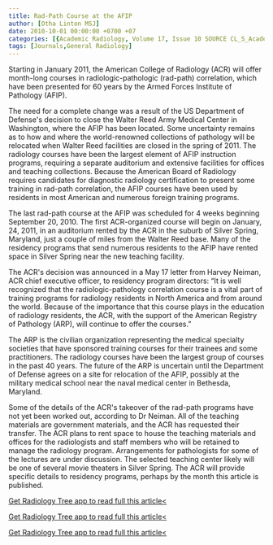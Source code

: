 ```yaml
---
title: Rad-Path Course at the AFIP
author: [Otha Linton MSJ]
date: 2010-10-01 00:00:00 +0700 +07
categories: [{Academic Radiology, Volume 17, Issue 10 SOURCE CL_S_AcademicRadiologyVolume17Issue10 1}]
tags: [Journals,General Radiology]
---
```

Starting in January 2011, the American College of Radiology (ACR) will offer month-long courses in radiologic-pathologic (rad-path) correlation, which have been presented for 60 years by the Armed Forces Institute of Pathology (AFIP).

The need for a complete change was a result of the US Department of Defense's decision to close the Walter Reed Army Medical Center in Washington, where the AFIP has been located. Some uncertainty remains as to how and where the world-renowned collections of pathology will be relocated when Walter Reed facilities are closed in the spring of 2011. The radiology courses have been the largest element of AFIP instruction programs, requiring a separate auditorium and extensive facilities for offices and teaching collections. Because the American Board of Radiology requires candidates for diagnostic radiology certification to present some training in rad-path correlation, the AFIP courses have been used by residents in most American and numerous foreign training programs.

The last rad-path course at the AFIP was scheduled for 4 weeks beginning September 20, 2010. The first ACR-organized course will begin on January, 24, 2011, in an auditorium rented by the ACR in the suburb of Silver Spring, Maryland, just a couple of miles from the Walter Reed base. Many of the residency programs that send numerous residents to the AFIP have rented space in Silver Spring near the new teaching facility.

The ACR's decision was announced in a May 17 letter from Harvey Neiman, ACR chief executive officer, to residency program directors: “It is well recognized that the radiologic-pathology correlation course is a vital part of training programs for radiology residents in North America and from around the world. Because of the importance that this course plays in the education of radiology residents, the ACR, with the support of the American Registry of Pathology (ARP), will continue to offer the courses.”

The ARP is the civilian organization representing the medical specialty societies that have sponsored training courses for their trainees and some practitioners. The radiology courses have been the largest group of courses in the past 40 years. The future of the ARP is uncertain until the Department of Defense agrees on a site for relocation of the AFIP, possibly at the military medical school near the naval medical center in Bethesda, Maryland.

Some of the details of the ACR's takeover of the rad-path programs have not yet been worked out, according to Dr Neiman. All of the teaching materials are government materials, and the ACR has requested their transfer. The ACR plans to rent space to house the teaching materials and offices for the radiologists and staff members who will be retained to manage the radiology program. Arrangements for pathologists for some of the lectures are under discussion. The selected teaching center likely will be one of several movie theaters in Silver Spring. The ACR will provide specific details to residency programs, perhaps by the month this article is published.

[Get Radiology Tree app to read full this article<](https://clinicalpub.com/app)

[Get Radiology Tree app to read full this article<](https://clinicalpub.com/app)

[Get Radiology Tree app to read full this article<](https://clinicalpub.com/app)